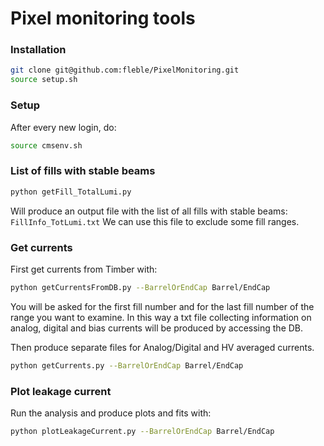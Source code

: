 # Pixel monitoring tools

### Installation
```bash
git clone git@github.com:fleble/PixelMonitoring.git
source setup.sh
```

### Setup
After every new login, do:
```bash
source cmsenv.sh
```

### List of fills with stable beams
```bash
python getFill_TotalLumi.py
```

Will produce an output file with the list of all fills with stable beams: `FillInfo_TotLumi.txt`
We can use this file to exclude some fill ranges.

### Get currents

First get currents from Timber with:
```bash
python getCurrentsFromDB.py --BarrelOrEndCap Barrel/EndCap
```
You will be asked for the first fill number and for the last fill number of the range you want to examine. In this way a txt file collecting information on analog, digital and bias currents will be produced by accessing the DB.

Then produce separate files for Analog/Digital and HV averaged currents.
```bash
python getCurrents.py --BarrelOrEndCap Barrel/EndCap
```

### Plot leakage current
Run the analysis and produce plots and fits with:
```bash
python plotLeakageCurrent.py --BarrelOrEndCap Barrel/EndCap
```
